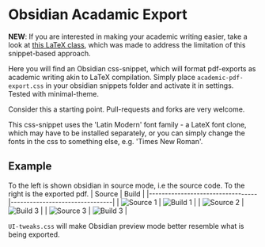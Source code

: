 # Obsidian Acadamic Export
**NEW**: If you are interested in making your academic writing easier, take a look at [this LaTeX class](https://github.com/NicklasVraa/Latex-academic-class), which was made to address the limitation of this snippet-based approach.

Here you will find an Obsidian css-snippet, which will format pdf-exports as academic writing akin to LaTeX compilation. Simply place `academic-pdf-export.css` in your obsidian snippets folder and activate it in settings. Tested with minimal-theme.

Consider this a starting point. Pull-requests and forks are very welcome.

This css-snippet uses the 'Latin Modern' font family - a LateX font clone, which may have to be installed separately, or you can simply change the fonts in the css to something else, e.g. 'Times New Roman'.

## Example
To the left is shown obsidian in source mode, i.e the source code. To the right is the exported pdf.
| Source                           | Build                          |
|----------------------------------|--------------------------------|
| ![Source 1](images/source_1.png) | ![Build 1](images/build_1.png) |
| ![Source 2](images/source_2.png) | ![Build 3](images/build_2.png) |
| ![Source 3](images/source_3.png) | ![Build 3](images/build_3.png) |

`UI-tweaks.css` will make Obsidian preview mode better resemble what is being exported.
